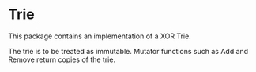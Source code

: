 # Trie

This package contains an implementation of a XOR Trie.

The trie is to be treated as immutable. Mutator functions such as Add and Remove return copies of the trie.
